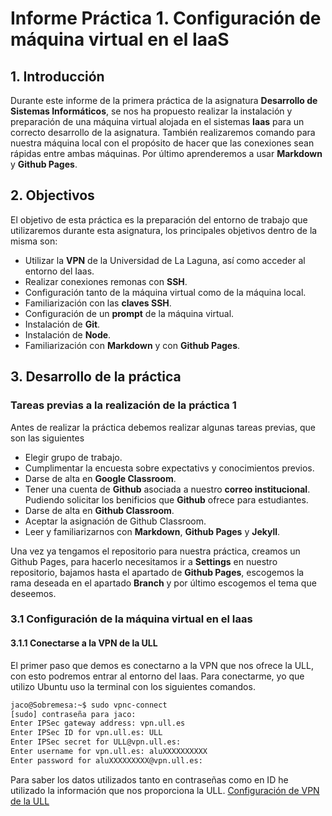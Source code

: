 # Informe Práctica 1. Configuración de máquina virtual en el IaaS
## 1. Introducción

Durante este informe de la primera práctica de la asignatura **Desarrollo de Sistemas Informáticos**, se nos ha propuesto realizar la instalación y preparación de una máquina virtual alojada en el sistemas **Iaas** para un correcto desarrollo de la asignatura. También realizaremos comando para nuestra máquina local con el propósito de hacer que las conexiones sean rápidas entre ambas máquinas. Por último aprenderemos a usar **Markdown** y **Github Pages**.

## 2. Objectivos

El objetivo de esta práctica es la preparación del entorno de trabajo que utilizaremos durante esta asignatura, los principales objetivos dentro de la misma son: 

* Utilizar la **VPN** de la Universidad de La Laguna, así como acceder al entorno del Iaas.
* Realizar conexiones remonas con **SSH**.
* Configuración tanto de la máquina virtual como de la máquina local.
* Familiarización con las **claves SSH**.
* Configuración de un **prompt** de la máquina virtual.
* Instalación de **Git**.
* Instalación de **Node**.
* Familiarización con **Markdown** y con **Github Pages**.

## 3. Desarrollo de la práctica
### Tareas previas a la realización de la práctica 1

Antes de realizar la práctica debemos realizar algunas tareas previas, que son las siguientes

* Elegir grupo de trabajo.
* Cumplimentar la encuesta sobre expectativs y conocimientos previos.
* Darse de alta en **Google Classroom**.
* Tener una cuenta de **Github** asociada a nuestro **correo institucional**. Pudiendo solicitar los benificios que **Github** ofrece para estudiantes.
* Darse de alta en **Github Classroom**.
* Aceptar la asignación de Github Classroom.
* Leer y familiarizarnos con **Markdown**, **Github Pages** y **Jekyll**.

Una vez ya tengamos el repositorio para nuestra práctica, creamos un Github Pages, para hacerlo necesitamos ir a **Settings** en nuestro repositorio, bajamos hasta el apartado de **Github Pages**, escogemos la rama deseada en el apartado **Branch** y por último escogemos el tema que deseemos.

### 3.1 Configuración de la máquina virtual en el Iaas
#### 3.1.1 Conectarse a la VPN de la ULL

El primer paso que demos es conectarno a la VPN que nos ofrece la ULL, con esto podremos entrar al entorno del Iaas. Para conectarme, yo que utilizo Ubuntu uso la terminal con los siguientes comandos.

```bash
jaco@Sobremesa:~$ sudo vpnc-connect
[sudo] contraseña para jaco: 
Enter IPSec gateway address: vpn.ull.es
Enter IPSec ID for vpn.ull.es: ULL
Enter IPSec secret for ULL@vpn.ull.es: 
Enter username for vpn.ull.es: aluXXXXXXXXXX
Enter password for aluXXXXXXXXX@vpn.ull.es: 
```

Para saber los datos utilizados tanto en contraseñas como en ID he utilizado la información que nos proporciona la ULL.
[Configuración de VPN de la ULL](https://www.ull.es/servicios/stic/2020/12/01/servicio-de-vpn-de-la-ull/)




